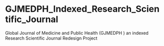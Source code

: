 # GJMEDPH_Indexed_Research_Scientific_Journal
Global Journal of Medicine and Public Health (GJMEDPH ) an indexed Research Scientific Journal Redesign Project
